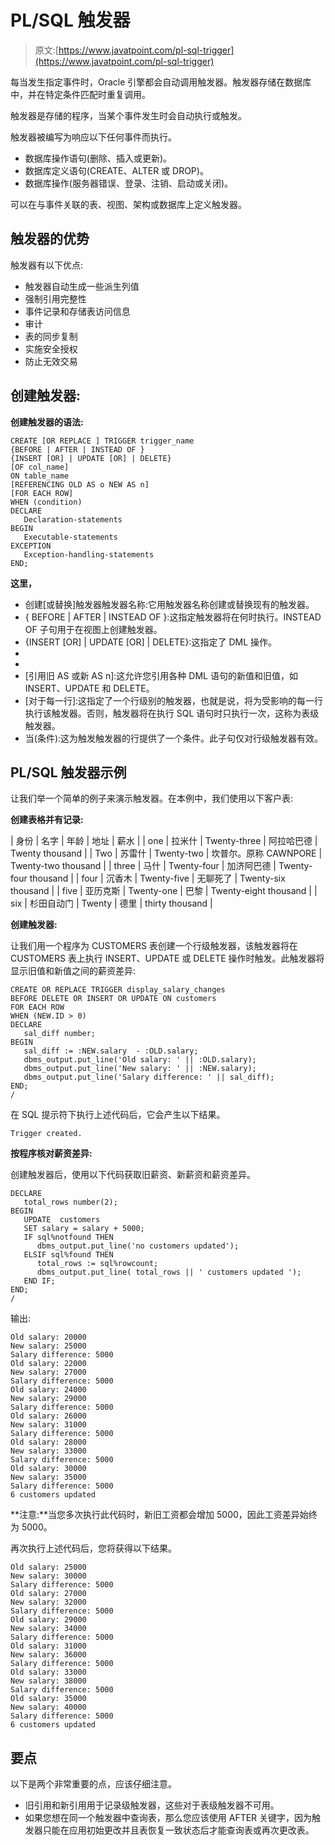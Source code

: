# PL/SQL 触发器

> 原文:[https://www.javatpoint.com/pl-sql-trigger](https://www.javatpoint.com/pl-sql-trigger)

每当发生指定事件时，Oracle 引擎都会自动调用触发器。触发器存储在数据库中，并在特定条件匹配时重复调用。

触发器是存储的程序，当某个事件发生时会自动执行或触发。

触发器被编写为响应以下任何事件而执行。

*   数据库操作语句(删除、插入或更新)。
*   数据库定义语句(CREATE、ALTER 或 DROP)。
*   数据库操作(服务器错误、登录、注销、启动或关闭)。

可以在与事件关联的表、视图、架构或数据库上定义触发器。

## 触发器的优势

触发器有以下优点:

*   触发器自动生成一些派生列值
*   强制引用完整性
*   事件记录和存储表访问信息
*   审计
*   表的同步复制
*   实施安全授权
*   防止无效交易

## 创建触发器:

**创建触发器的语法:**

```
CREATE [OR REPLACE ] TRIGGER trigger_name 
{BEFORE | AFTER | INSTEAD OF } 
{INSERT [OR] | UPDATE [OR] | DELETE} 
[OF col_name] 
ON table_name 
[REFERENCING OLD AS o NEW AS n] 
[FOR EACH ROW] 
WHEN (condition)  
DECLARE
   Declaration-statements
BEGIN 
   Executable-statements
EXCEPTION
   Exception-handling-statements
END;

```

**这里，**

*   创建[或替换]触发器触发器名称:它用触发器名称创建或替换现有的触发器。
*   { BEFORE | AFTER | INSTEAD OF }:这指定触发器将在何时执行。INSTEAD OF 子句用于在视图上创建触发器。
*   {INSERT [OR] | UPDATE [OR] | DELETE}:这指定了 DML 操作。
*   [OF col_name]:指定要更新的列名。
*   [开表名]:指定与触发器关联的表的名称。
*   [引用旧 AS 或新 AS n]:这允许您引用各种 DML 语句的新值和旧值，如 INSERT、UPDATE 和 DELETE。
*   [对于每一行]:这指定了一个行级别的触发器，也就是说，将为受影响的每一行执行该触发器。否则，触发器将在执行 SQL 语句时只执行一次，这称为表级触发器。
*   当(条件):这为触发触发器的行提供了一个条件。此子句仅对行级触发器有效。

## PL/SQL 触发器示例

让我们举一个简单的例子来演示触发器。在本例中，我们使用以下客户表:

**创建表格并有记录:**

| 身份 | 名字 | 年龄 | 地址 | 薪水 |
| one | 拉米什 | Twenty-three | 阿拉哈巴德 | Twenty thousand |
| Two | 苏雷什 | Twenty-two | 坎普尔。原称 CAWNPORE | Twenty-two thousand |
| three | 马什 | Twenty-four | 加济阿巴德 | Twenty-four thousand |
| four | 沉香木 | Twenty-five | 无聊死了 | Twenty-six thousand |
| five | 亚历克斯 | Twenty-one | 巴黎 | Twenty-eight thousand |
| six | 杉田自动门 | Twenty | 德里 | thirty thousand |

**创建触发器:**

让我们用一个程序为 CUSTOMERS 表创建一个行级触发器，该触发器将在 CUSTOMERS 表上执行 INSERT、UPDATE 或 DELETE 操作时触发。此触发器将显示旧值和新值之间的薪资差异:

```
CREATE OR REPLACE TRIGGER display_salary_changes
BEFORE DELETE OR INSERT OR UPDATE ON customers
FOR EACH ROW
WHEN (NEW.ID > 0)
DECLARE
   sal_diff number;
BEGIN
   sal_diff := :NEW.salary  - :OLD.salary;
   dbms_output.put_line('Old salary: ' || :OLD.salary);
   dbms_output.put_line('New salary: ' || :NEW.salary);
   dbms_output.put_line('Salary difference: ' || sal_diff);
END;
/

```

在 SQL 提示符下执行上述代码后，它会产生以下结果。

```
Trigger created.

```

**按程序核对薪资差异:**

创建触发器后，使用以下代码获取旧薪资、新薪资和薪资差异。

```
DECLARE 
   total_rows number(2);
BEGIN
   UPDATE  customers
   SET salary = salary + 5000;
   IF sql%notfound THEN
      dbms_output.put_line('no customers updated');
   ELSIF sql%found THEN
      total_rows := sql%rowcount;
      dbms_output.put_line( total_rows || ' customers updated ');
   END IF; 
END;
/

```

输出:

```
Old salary: 20000
New salary: 25000
Salary difference: 5000
Old salary: 22000
New salary: 27000
Salary difference: 5000
Old salary: 24000
New salary: 29000
Salary difference: 5000
Old salary: 26000
New salary: 31000
Salary difference: 5000
Old salary: 28000
New salary: 33000
Salary difference: 5000
Old salary: 30000
New salary: 35000
Salary difference: 5000
6 customers updated 

```

**注意:**当您多次执行此代码时，新旧工资都会增加 5000，因此工资差异始终为 5000。

再次执行上述代码后，您将获得以下结果。

```
Old salary: 25000
New salary: 30000
Salary difference: 5000
Old salary: 27000
New salary: 32000
Salary difference: 5000
Old salary: 29000
New salary: 34000
Salary difference: 5000
Old salary: 31000
New salary: 36000
Salary difference: 5000
Old salary: 33000
New salary: 38000
Salary difference: 5000
Old salary: 35000
New salary: 40000
Salary difference: 5000
6 customers updated

```

## 要点

以下是两个非常重要的点，应该仔细注意。

*   旧引用和新引用用于记录级触发器，这些对于表级触发器不可用。
*   如果您想在同一个触发器中查询表，那么您应该使用 AFTER 关键字，因为触发器只能在应用初始更改并且表恢复一致状态后才能查询表或再次更改表。
